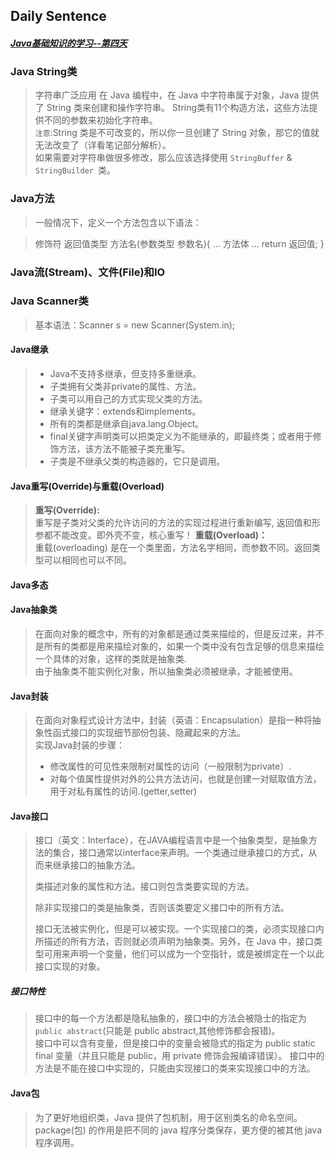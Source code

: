 ## **Daily Sentence**
#### <u>*Java基础知识的学习--第四天*</u>

### Java String类
> 字符串广泛应用 在 Java 编程中，在 Java 中字符串属于对象，Java 提供了 String 类来创建和操作字符串。 
> String类有11个构造方法，这些方法提供不同的参数来初始化字符串。  
> `注意`:String 类是不可改变的，所以你一旦创建了 String 对象，那它的值就无法改变了（详看笔记部分解析）。  
> 如果需要对字符串做很多修改，那么应该选择使用 `StringBuffer` & `StringBuilder `类。

### Java方法
> 一般情况下，定义一个方法包含以下语法：

> 修饰符 返回值类型 方法名(参数类型 参数名){
>     ...
>    方法体
>    ...
>    return 返回值;
>}

### Java流(Stream)、文件(File)和IO
> 

### Java Scanner类
> 基本语法：Scanner s = new Scanner(System.in);

#### Java继承
>+ Java不支持多继承，但支持多重继承。
>+ 子类拥有父类非private的属性、方法。 
>+ 子类可以用自己的方式实现父类的方法。
>+ 继承关键字：extends和implements。  
>+ 所有的类都是继承自java.lang.Object。 
>+ final关键字声明类可以把类定义为不能继承的，即最终类；或者用于修饰方法，该方法不能被子类充重写。  
>+ 子类是不继承父类的构造器的，它只是调用。

#### Java重写(Override)与重载(Overload)
> <b>重写(Override): </b>   
> 重写是子类对父类的允许访问的方法的实现过程进行重新编写, 返回值和形参都不能改变。即外壳不变，核心重写！
> <b>重载(Overload)：</b>   
>重载(overloading) 是在一个类里面，方法名字相同，而参数不同。返回类型可以相同也可以不同。

#### Java多态

#### Java抽象类
> 在面向对象的概念中，所有的对象都是通过类来描绘的，但是反过来，并不是所有的类都是用来描绘对象的，如果一个类中没有包含足够的信息来描绘一个具体的对象，这样的类就是抽象类.  
> 由于抽象类不能实例化对象，所以抽象类必须被继承，才能被使用。

#### Java封装
> 在面向对象程式设计方法中，封装（英语：Encapsulation）是指一种将抽象性函式接口的实现细节部份包装、隐藏起来的方法。  
> 实现Java封装的步骤：  
> + 修改属性的可见性来限制对属性的访问（一般限制为private）.  
> + 对每个值属性提供对外的公共方法访问，也就是创建一对赋取值方法，用于对私有属性的访问.(getter,setter)

#### Java接口
> 接口（英文：Interface），在JAVA编程语言中是一个抽象类型，是抽象方法的集合，接口通常以interface来声明。一个类通过继承接口的方式，从而来继承接口的抽象方法。  
>
> 类描述对象的属性和方法。接口则包含类要实现的方法。 
> 
> 除非实现接口的类是抽象类，否则该类要定义接口中的所有方法。
>
>接口无法被实例化，但是可以被实现。一个实现接口的类，必须实现接口内所描述的所有方法，否则就必须声明为抽象类。另外，在 Java 中，接口类型可用来声明一个变量，他们可以成为一个空指针，或是被绑定在一个以此接口实现的对象。
##### 接口特性
> 接口中的每一个方法都是隐私抽象的，接口中的方法会被隐士的指定为 `public abstract`(只能是 public abstract,其他修饰都会报错)。  
> 接口中可以含有变量，但是接口中的变量会被隐式的指定为 public static final 变量（并且只能是 public，用 private 修饰会报编译错误）。 
> 接口中的方法是不能在接口中实现的，只能由实现接口的类来实现接口中的方法。

#### Java包
> 为了更好地组织类，Java 提供了包机制，用于区别类名的命名空间。  
> package(包) 的作用是把不同的 java 程序分类保存，更方便的被其他 java 程序调用。